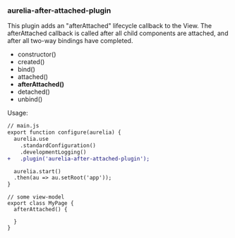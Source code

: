 ### aurelia-after-attached-plugin

This plugin adds an "afterAttached" lifecycle callback to the View. The afterAttached callback is called after all child components are attached, and after all two-way bindings have completed.

- constructor()
- created()
- bind()
- attached()
- **afterAttached()**
- detached()
- unbind()

Usage:

```diff
// main.js
export function configure(aurelia) {
  aurelia.use
    .standardConfiguration()
    .developmentLogging()
+   .plugin('aurelia-after-attached-plugin');

  aurelia.start()
  .then(au => au.setRoot('app'));
}
```

```
// some view-model
export class MyPage {
  afterAttached() {

  }
}